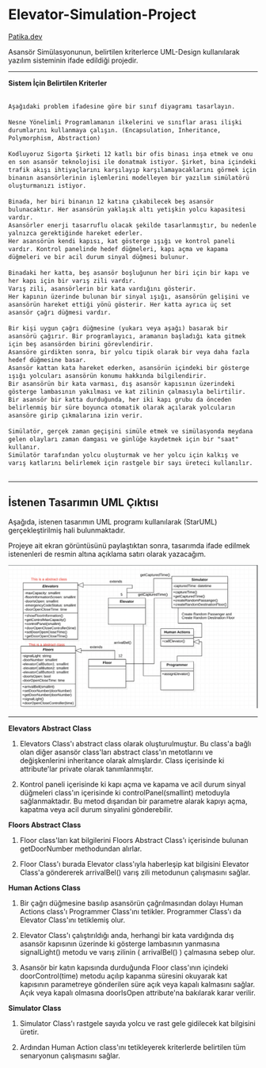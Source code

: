 # Elevator-Simulation-Project

[Patika.dev](https://www.patika.dev/tr)

Asansör Simülasyonunun, belirtilen kriterlerce UML-Design kullanılarak yazılım sisteminin ifade edildiği projedir.

---

**Sistem İçin Belirtilen Kriterler**

```

Aşağıdaki problem ifadesine göre bir sınıf diyagramı tasarlayın.

Nesne Yönelimli Programlamanın ilkelerini ve sınıflar arası ilişki durumlarını kullanmaya çalışın. (Encapsulation, Inheritance, Polymorphism, Abstraction)

Kodluyoruz Sigorta Şirketi 12 katlı bir ofis binası inşa etmek ve onu en son asansör teknolojisi ile donatmak istiyor. Şirket, bina içindeki trafik akışı ihtiyaçlarını karşılayıp karşılamayacaklarını görmek için binanın asansörlerinin işlemlerini modelleyen bir yazılım simülatörü oluşturmanızı istiyor.

Binada, her biri binanın 12 katına çıkabilecek beş asansör bulunacaktır. Her asansörün yaklaşık altı yetişkin yolcu kapasitesi vardır. 
Asansörler enerji tasarruflu olacak şekilde tasarlanmıştır, bu nedenle yalnızca gerektiğinde hareket ederler. 
Her asansörün kendi kapısı, kat gösterge ışığı ve kontrol paneli vardır. Kontrol panelinde hedef düğmeleri, kapı açma ve kapama düğmeleri ve bir acil durum sinyal düğmesi bulunur.

Binadaki her katta, beş asansör boşluğunun her biri için bir kapı ve her kapı için bir varış zili vardır. 
Varış zili, asansörlerin bir kata vardığını gösterir. 
Her kapının üzerinde bulunan bir sinyal ışığı, asansörün gelişini ve asansörün hareket ettiği yönü gösterir. Her katta ayrıca üç set asansör çağrı düğmesi vardır.

Bir kişi uygun çağrı düğmesine (yukarı veya aşağı) basarak bir asansörü çağırır. Bir programlayıcı, aramanın başladığı kata gitmek için beş asansörden birini görevlendirir. 
Asansöre girdikten sonra, bir yolcu tipik olarak bir veya daha fazla hedef düğmesine basar. 
Asansör kattan kata hareket ederken, asansörün içindeki bir gösterge ışığı yolcuları asansörün konumu hakkında bilgilendirir. 
Bir asansörün bir kata varması, dış asansör kapısının üzerindeki gösterge lambasının yakılması ve kat zilinin çalmasıyla belirtilir. 
Bir asansör bir katta durduğunda, her iki kapı grubu da önceden belirlenmiş bir süre boyunca otomatik olarak açılarak yolcuların asansöre girip çıkmalarına izin verir.

Simülatör, gerçek zaman geçişini simüle etmek ve simülasyonda meydana gelen olayları zaman damgası ve günlüğe kaydetmek için bir "saat" kullanır. 
Simülatör tarafından yolcu oluşturmak ve her yolcu için kalkış ve varış katlarını belirlemek için rastgele bir sayı üreteci kullanılır.


```

---

## İstenen Tasarımın UML Çıktısı

Aşağıda, istenen tasarımın UML programı kullanılarak (StarUML) gerçekleştirilmiş hali bulunmaktadır.

Projeye ait ekran görüntüsünü paylaştıktan sonra, tasarımda ifade edilmek istenenleri de resmin altına açıklama satırı olarak yazacağım.

![github](elevator-simulation-system.png)


---

**Elevators Abstract Class**

1. Elevators Class'ı abstract class olarak oluşturulmuştur. Bu class'a bağlı olan diğer asansör class'ları abstract class'ın metotlarını ve değişkenlerini inheritance olarak almışlardır.
Class içerisinde ki attribute'lar private olarak tanımlanmıştır.

2. Kontrol paneli içerisinde ki kapı açma ve kapama ve acil durum sinyal düğmeleri class'ın içerisinde ki controlPanel(smallint) metoduyla sağlanmaktadır.
Bu metod dışarıdan bir parametre alarak kapıyı açma, kapatma veya acil durum sinyalini gönderebilir.

**Floors Abstract Class**

1. Floor class'ları kat bilgilerini Floors Abstract Class'ı içerisinde bulunan getDoorNumber methodundan alırlar.

2. Floor Class'ı burada Elevator class'ıyla haberleşip kat bilgisini Elevator Class'a göndererek arrivalBel()
varış zili metodunun çalışmasını sağlar. 


**Human Actions Class**

1. Bir çağrı düğmesine basılıp asansörün çağrılmasından dolayı Human Actions class'ı Programmer Class'ını tetikler.
Programmer Class'ı da Elevator Class'ını tetiklemiş olur.

2. Elevator Class'ı çalıştırıldığı anda, herhangi bir kata vardığında dış asansör kapısının üzerinde ki gösterge lambasının yanmasına signalLight() metodu ve varış zilinin ( arrivalBel() ) çalmasına sebep olur.

3. Asansör bir katın kapısında durduğunda Floor class'ının içindeki doorControl(time) metodu açılıp kapanma süresini okuyarak kat kapısının parametreye gönderilen süre açık veya kapalı kalmasını sağlar. Açık veya kapalı olmasına 
doorIsOpen attribute'na bakılarak karar verilir.

**Simulator Class**

1. Simulator Class'ı rastgele sayıda yolcu ve rast gele gidilecek kat bilgisini üretir.

2. Ardından Human Action class'ını tetikleyerek kriterlerde belirtilen tüm senaryonun çalışmasını sağlar.